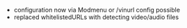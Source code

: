 - configuration now via Modmenu or /vinurl config possible
- replaced whitelistedURLs with detecting video/audio files